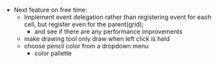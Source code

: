 - Next feature on free time:
	- Implement event delegation rather than registering event for each cell, but register even for the parent(grid);
		- and see if there are any performance improvements
	- make drawing tool only draw when left click is held
	- choose pencil color from a dropdown menu 
		- color pallette